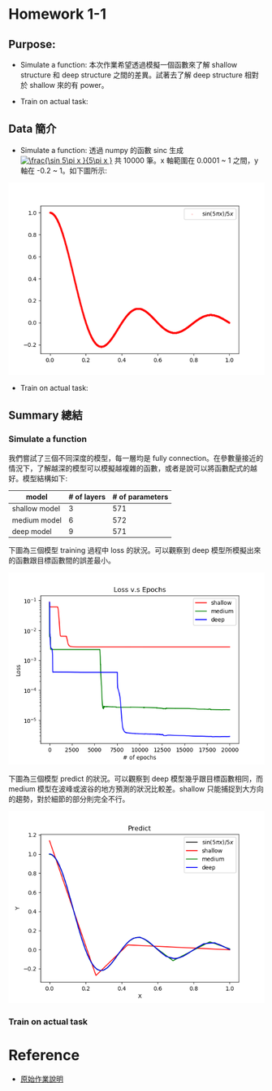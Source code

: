 # Homework 1-1

## Purpose:

* Simulate a function: 本次作業希望透過模擬一個函數來了解 shallow structure 和 deep structure 之間的差異。試著去了解 deep structure 相對於 shallow 來的有 power。

* Train  on actual task:

## Data 簡介

* Simulate a function: 透過 numpy 的函數 sinc 生成 <a href="https://www.codecogs.com/eqnedit.php?latex=\frac{\sin&space;5\pi&space;x&space;}{5\pi&space;x&space;}" target="_blank"><img src="https://latex.codecogs.com/gif.latex?\frac{\sin&space;5\pi&space;x&space;}{5\pi&space;x&space;}" title="\frac{\sin 5\pi x }{5\pi x }" /></a> 共 10000 筆。x 軸範圍在 0.0001 ~ 1 之間，y 軸在 -0.2 ~ 1。如下圖所示:

![](image/target_model.png) 

* Train  on actual task:

## Summary 總結

### Simulate a function

我們嘗試了三個不同深度的模型，每一層均是 fully connection。在參數量接近的情況下，了解越深的模型可以模擬越複雜的函數，或者是說可以將函數配式的越好。模型結構如下:

| model | # of layers | # of parameters |
| --- | --- | --- |
| shallow model | 3 | 571 |
| medium model | 6 | 572 |
| deep model | 9 | 571 |

下圖為三個模型 training 過程中 loss 的狀況。可以觀察到 deep 模型所模擬出來的函數跟目標函數間的誤差最小。

![](image/loss.png)


下圖為三個模型 predict 的狀況。可以觀察到 deep 模型幾乎跟目標函數相同，而 medium 模型在波峰或波谷的地方預測的狀況比較差。shallow 只能捕捉到大方向的趨勢，對於細節的部分則完全不行。

![](image/predict.png)


### Train  on actual task


# Reference

* [原始作業說明](https://docs.google.com/presentation/d/1VllCXAZ_DCN409MpmbsDV73wopoUt4gxyo47kPC1NGQ/edit#slide=id.p3)
